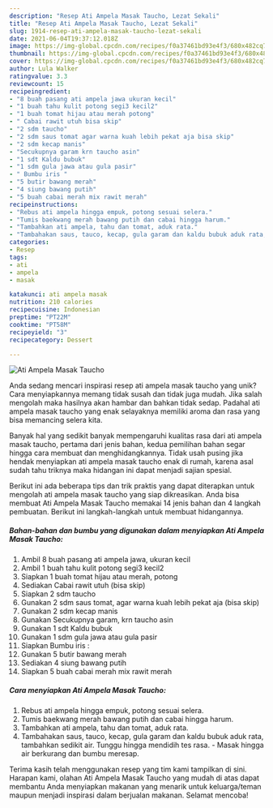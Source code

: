 ```yaml
---
description: "Resep Ati Ampela Masak Taucho, Lezat Sekali"
title: "Resep Ati Ampela Masak Taucho, Lezat Sekali"
slug: 1914-resep-ati-ampela-masak-taucho-lezat-sekali
date: 2021-06-04T19:37:12.018Z
image: https://img-global.cpcdn.com/recipes/f0a37461bd93e4f3/680x482cq70/ati-ampela-masak-taucho-foto-resep-utama.jpg
thumbnail: https://img-global.cpcdn.com/recipes/f0a37461bd93e4f3/680x482cq70/ati-ampela-masak-taucho-foto-resep-utama.jpg
cover: https://img-global.cpcdn.com/recipes/f0a37461bd93e4f3/680x482cq70/ati-ampela-masak-taucho-foto-resep-utama.jpg
author: Lula Walker
ratingvalue: 3.3
reviewcount: 15
recipeingredient:
- "8 buah pasang ati ampela jawa ukuran kecil"
- "1 buah tahu kulit potong segi3 kecil2"
- "1 buah tomat hijau atau merah potong"
- " Cabai rawit utuh bisa skip"
- "2 sdm taucho"
- "2 sdm saus tomat agar warna kuah lebih pekat aja bisa skip"
- "2 sdm kecap manis"
- "Secukupnya garam krn taucho asin"
- "1 sdt Kaldu bubuk"
- "1 sdm gula jawa atau gula pasir"
- " Bumbu iris "
- "5 butir bawang merah"
- "4 siung bawang putih"
- "5 buah cabai merah mix rawit merah"
recipeinstructions:
- "Rebus ati ampela hingga empuk, potong sesuai selera."
- "Tumis baekwang merah bawang putih dan cabai hingga harum."
- "Tambahkan ati ampela, tahu dan tomat, aduk rata."
- "Tambahakan saus, tauco, kecap, gula garam dan kaldu bubuk aduk rata, tambahkan sedikit air. Tunggu hingga mendidih tes rasa.  Masak hingga air berkurang dan bumbu meresap."
categories:
- Resep
tags:
- ati
- ampela
- masak

katakunci: ati ampela masak 
nutrition: 210 calories
recipecuisine: Indonesian
preptime: "PT22M"
cooktime: "PT58M"
recipeyield: "3"
recipecategory: Dessert

---
```



![Ati Ampela Masak Taucho](https://img-global.cpcdn.com/recipes/f0a37461bd93e4f3/680x482cq70/ati-ampela-masak-taucho-foto-resep-utama.jpg)

Anda sedang mencari inspirasi resep ati ampela masak taucho yang unik? Cara menyiapkannya memang tidak susah dan tidak juga mudah. Jika salah mengolah maka hasilnya akan hambar dan bahkan tidak sedap. Padahal ati ampela masak taucho yang enak selayaknya memiliki aroma dan rasa yang bisa memancing selera kita.



Banyak hal yang sedikit banyak mempengaruhi kualitas rasa dari ati ampela masak taucho, pertama dari jenis bahan, kedua pemilihan bahan segar hingga cara membuat dan menghidangkannya. Tidak usah pusing jika hendak menyiapkan ati ampela masak taucho enak di rumah, karena asal sudah tahu triknya maka hidangan ini dapat menjadi sajian spesial.


Berikut ini ada beberapa tips dan trik praktis yang dapat diterapkan untuk mengolah ati ampela masak taucho yang siap dikreasikan. Anda bisa membuat Ati Ampela Masak Taucho memakai 14 jenis bahan dan 4 langkah pembuatan. Berikut ini langkah-langkah untuk membuat hidangannya.

<!--inarticleads1-->

##### Bahan-bahan dan bumbu yang digunakan dalam menyiapkan Ati Ampela Masak Taucho:

1. Ambil 8 buah pasang ati ampela jawa, ukuran kecil
1. Ambil 1 buah tahu kulit potong segi3 kecil2
1. Siapkan 1 buah tomat hijau atau merah, potong
1. Sediakan  Cabai rawit utuh (bisa skip)
1. Siapkan 2 sdm taucho
1. Gunakan 2 sdm saus tomat, agar warna kuah lebih pekat aja (bisa skip)
1. Gunakan 2 sdm kecap manis
1. Gunakan Secukupnya garam, krn taucho asin
1. Gunakan 1 sdt Kaldu bubuk
1. Gunakan 1 sdm gula jawa atau gula pasir
1. Siapkan  Bumbu iris :
1. Gunakan 5 butir bawang merah
1. Sediakan 4 siung bawang putih
1. Siapkan 5 buah cabai merah mix rawit merah




<!--inarticleads2-->

##### Cara menyiapkan Ati Ampela Masak Taucho:

1. Rebus ati ampela hingga empuk, potong sesuai selera.
1. Tumis baekwang merah bawang putih dan cabai hingga harum.
1. Tambahkan ati ampela, tahu dan tomat, aduk rata.
1. Tambahakan saus, tauco, kecap, gula garam dan kaldu bubuk aduk rata, tambahkan sedikit air. Tunggu hingga mendidih tes rasa.  - Masak hingga air berkurang dan bumbu meresap.




Terima kasih telah menggunakan resep yang tim kami tampilkan di sini. Harapan kami, olahan Ati Ampela Masak Taucho yang mudah di atas dapat membantu Anda menyiapkan makanan yang menarik untuk keluarga/teman maupun menjadi inspirasi dalam berjualan makanan. Selamat mencoba!
